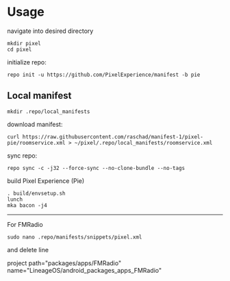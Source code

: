 Usage
=====
navigate into desired directory
    
    mkdir pixel
    cd pixel
    
initialize repo:

    repo init -u https://github.com/PixelExperience/manifest -b pie


Local manifest
---------------
       
    mkdir .repo/local_manifests
    
download manifest: 

    curl https://raw.githubusercontent.com/raschad/manifest-1/pixel-pie/roomservice.xml > ~/pixel/.repo/local_manifests/roomservice.xml

sync repo:

    repo sync -c -j32 --force-sync --no-clone-bundle --no-tags

build Pixel Experience (Pie)

    . build/envsetup.sh
    lunch
    mka bacon -j4
---------------------------------------------------------------------------------------------------------------------------------------
For FMRadio
    
    sudo nano .repo/manifests/snippets/pixel.xml
and delete line  

project path="packages/apps/FMRadio" name="LineageOS/android_packages_apps_FMRadio" 
